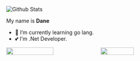 ![Github Stats](https://github-readme-stats.vercel.app/api?username=DaneSpiritGOD&show_icons=true)

My name is **Dane**

- 🌱 I’m currently learning go lang.
- 💕 I'm .Net Developer.

<!--
**DaneSpiritGOD/DaneSpiritGOD** is a ✨ _special_ ✨ repository because its `README.md` (this file) appears on your GitHub profile.

Here are some ideas to get you started:

- 🔭 I’m currently working on [Erda Project](https://github.com/erda-project) (a cloud native PaaS).
- 🖖 I’m currently focusing on large scale monitoring system.
- 🌱 I’m currently learning distributed system.
- 💕 I’m a cloud computing enthusiast.
- 🔭 I’m currently working on ...
- 👯 I’m looking to collaborate on ...
- 🤔 I’m looking for help with ...
- 💬 Ask me about ...
- 📫 How to reach me: ...
- 😄 Pronouns: ...
- ⚡ Fun fact: ...
-->

<div style="display:flex;align-items: flex-start;">
    <img src="https://github-readme-stats.vercel.app/api?username=DaneSpiritGOD&show_icons=true" style="width: 50%;"/>
    <img src="https://github-readme-stats.vercel.app/api/top-langs?username=DaneSpiritGOD&layout=compact&langs_count=6" style="width: 42%"/>
</div>
